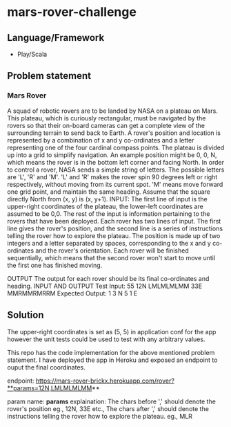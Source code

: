 # mars-rover-challenge

## Language/Framework

- Play/Scala

## Problem statement

### Mars Rover

A squad of robotic rovers are to be landed by NASA on a plateau on Mars. This plateau, which is curiously rectangular, must be navigated by the rovers so that their on-board cameras can get a complete view of the surrounding terrain to send back to Earth.
A rover's position and location is represented by a combination of x and y co-ordinates and a letter representing one of the four cardinal compass points. The plateau is divided up into a grid to simplify navigation. An example position might be 0, 0, N, which means the rover is in the bottom left corner and facing North.
In order to control a rover, NASA sends a simple string of letters. The possible letters are 'L', 'R' and 'M'. 'L' and 'R' makes the rover spin 90 degrees left or right respectively, without moving from its current spot. 'M' means move forward one grid point, and maintain the same heading.
Assume that the square directly North from (x, y) is (x, y+1).
INPUT:
The first line of input is the upper-right coordinates of the plateau, the lower-left coordinates are assumed to be 0,0.
The rest of the input is information pertaining to the rovers that have been deployed. Each rover has two lines of input. The first line gives the rover's position, and the second line is a series of instructions telling the rover how to explore the plateau.
The position is made up of two integers and a letter separated by spaces, corresponding to the x and y co-ordinates and the rover's orientation.
Each rover will be finished sequentially, which means that the second rover won't start to move until the first one has finished moving.

OUTPUT
The output for each rover should be its final co-ordinates and heading.
INPUT AND OUTPUT
Test Input:
55
12N 
LMLMLMLMM 
33E 
MMRMMRMRRM
Expected Output: 
1 3 N
5 1 E


## Solution

The upper-right coordinates is set as (5, 5) in application conf for the app however the unit tests could be used to test with any arbitrary values.

This repo has the code implementation for the above mentioned problem statement. I have deployed the app in Heroku and exposed an endpoint to ouput the final coordinates.

  endpoint: https://mars-rover-brickx.herokuapp.com/rover?**params=12N,LMLMLMLMM**
  
  param name: **params**
  explaination: 
    The chars before ',' should denote the rover's position eg., 12N, 33E etc.,
    The chars after ',' should denote the instructions telling the rover how to explore the plateau. eg., MLR
  
    
